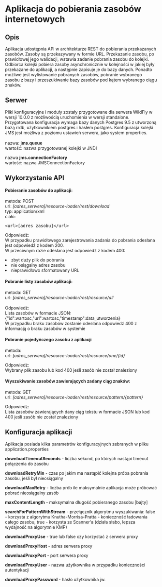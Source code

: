 # Aplikacja do pobierania zasobów internetowych

## Opis
Aplikacja udostępnia API w architekturze REST do pobierania przekazanych zasobów. Zasoby są przekazywany w formie URL. Przekazanie zasobu, po prawidłowej jego walidacji, wstawia zadanie pobrania zasobu do kolejki. Odbiorca kolejki pobiera zasoby asynchronicznie w kolejności w jakiej były przekazane do aplikacji, a następnie zapisuje je do bazy danych. Ponadto możliwe jest wylistowanie pobranych zasobów, pobranie wybranego zasobu z bazy i przeszukiwanie bazy zasobów pod kątem wybranego ciągu znaków.

## Serwer
Pliki konfiguracyjne i moduły zostały przygotowane dla serwera WildFly w wersji 10.0.0 z możliwością uruchomienia w wersji standalone. Przygotowana konfiguracja wymaga bazy danych Postgres 9.5 z utworzoną bazą rrdb, użytkownikiem postgres i hasłem postgres. Konfiguracja kolejki JMS jest możliwa z poziomu ustawień serwera, jako system properties.<br>
<Br>
nazwa: <b>jms.queue</b><br>
wartość: nazwa przygotowanej kolejki w JNDI 

nazwa <b> jms.connectionFactory</b><br>
wartość: nazwa JMSConnectionFactory

## Wykorzystanie API

#### Pobieranie zasobów do aplikacji:<br>
metoda: POST<br>
url: <i>[adres_serwera]/resource-loader/rest/download</i><br>
typ: application/xml<br>
ciało: <pre><url\>[adres_zasobu]</url\></pre>

Odpowiedź:<br>
W przypadku prawidłowego zarejestrowania zadania do pobrania odesłana jest odpowiedź z kodem 200.
<br>
W przeciwnym razie odesłana jest odpowiedź z kodem 400:
<li>zbyt duży plik do pobrania</li>
<li>nie osiągalny adres zasobu</li>
<li>nieprawidłowo sformatowany URL</li>

#### Pobranie listy zasobów aplikacji:<br>
metoda: GET<br>
url: <i>[adres_serwera]/resource-loader/rest/resource/all</i><br>
<br>
Odpowiedź:<br>
Lista zasobów w formacie JSON:<br>
{"id":wartosc,"url":wartosc,"timestamp":data_utworzenia}<br>
W przypadku braku zasobów zostanie odesłana odpowiedź 400 z informacją o braku zasobów w systemie

#### Pobranie pojedyńczego zasobu z aplikacji<br>
metoda: <br>
url: <i>[adres_serwera]/resource-loader/rest/resource/one/{id}</i><br>

Odpowiedź:<br>
Wybrany plik zasobu lub kod 400 jeśli zasób nie został znaleziony<br>

#### Wyszukiwanie zasobów zawierających zadany ciąg znaków:

metoda: GET<br>
url: <i>[adres_serwera]/resource-loader/rest/resource/pattern/{pattern}</i><br>

Odpowiedź:<br>
Lista zasobów zawierających dany ciąg tekstu w formacie JSON lub kod 400 jeśli zasób nie został znaleziony

## Konfiguracja aplikacji
Aplikacja posiada kilka parametrów konfiguracyjnych zebranych w pliku application.properties

<b>downloadTimeoutSeconds</b> - liczba sekund, po których nastąpi timeout połączenia do zasobu

<b>downloadRetryMin</b> - czas po jakim ma nastąpić kolejna próba pobrania zasobu, jeśli był nieosiągalny

<b>downloadMaxRetry</b> - liczba prób ile maksymalnie aplikacja może próbować pobrać nieosiągalny zasób

<b>maxContentLength</b> - maksymalna długość pobieranego zasobu [bajty]

<b>searchForPatternWithStream</b> - przełącznik algorytmu wyszukiwania: false - korzysta z algorytmu Knutha-Morrisa-Pratta - konieczność ładowania całego zasobu, true - korzysta ze Scanner'a (działa słabo, lepsza wydajność na algorytmie KMP)

<b>downloadProxyUse</b> - true lub false czy korzystać z serwera proxy

<b>downloadProxyHost</b> - adres serwera proxy

<b>downloadProxyPort</b> - port serwera proxy

<b>downloadProxyUser</b> - nazwa użytkownika w przypadku konieczności autentykacji

<b>downloadProxyPassword</b> - hasło użytkownika jw.




